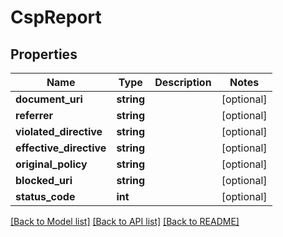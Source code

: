 # CspReport

## Properties
Name | Type | Description | Notes
------------ | ------------- | ------------- | -------------
**document_uri** | **string** |  | [optional] 
**referrer** | **string** |  | [optional] 
**violated_directive** | **string** |  | [optional] 
**effective_directive** | **string** |  | [optional] 
**original_policy** | **string** |  | [optional] 
**blocked_uri** | **string** |  | [optional] 
**status_code** | **int** |  | [optional] 

[[Back to Model list]](../README.md#documentation-for-models) [[Back to API list]](../README.md#documentation-for-api-endpoints) [[Back to README]](../README.md)



